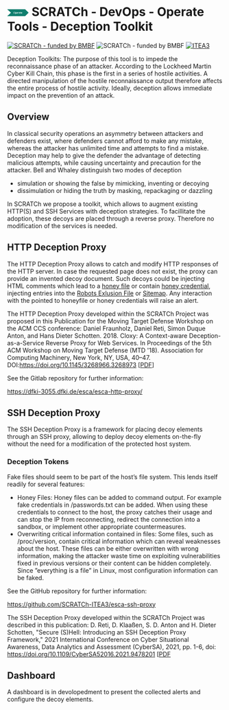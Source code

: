 # <img src="../../../images/operate.png" alt ='operate'  width="10%" > SCRATCh - DevOps - Operate Tools - Deception Toolkit


[![SCRATCh - funded by BMBF](https://img.shields.io/badge/part%20of-SCRATCh-yellow)](https://scratch-itea3.eu/)
![SCRATCh - funded by BMBF](https://img.shields.io/badge/funded%20by-BMBF-blue)
[![ITEA3](https://img.shields.io/badge/supported%20by-ITEA3-orange)](https://www.itea3.org)

Deception Toolkits: The purpose of this tool is to impede the reconnaissance phase of an attacker. According to the Lockheed Martin Cyber Kill Chain, this phase is the first in a series of hostile activities. A directed manipulation of the hostile reconnaissance output therefore affects the entire process of hostile activity. Ideally, deception allows immediate impact on the prevention of an attack.

## Overview
In classical security operations an asymmetry between attackers and defenders exist, where defenders cannot afford to make any mistake, whereas the attacker has unlimited time and attempts to find a mistake. Deception may help to give the defender the advantage of detecting malicious attempts, while causing uncertainty and precaution for the attacker. Bell and Whaley distinguish two modes of deception
- simulation or showing the false by  mimicking, inventing or decoying
- dissimulation or hiding the truth by masking, repackaging or dazzling

In SCRATCh we propose a toolkit, which allows to augment existing HTTP(S) and SSH Services with deception strategies. To facillitate the adoption, these decoys are placed through a reverse proxy. Therefore no modification of the services is needed. 

## HTTP Deception Proxy

The HTTP Deception Proxy allows to catch and modify HTTP responses of the HTTP server. In case the requested page does not exist, the proxy can provide an invented decoy document. Such decoys could be injecting HTML comments which lead to a [honey file](https://ieeexplore.ieee.org/document/1437806) or contain [honey credential](https://people.csail.mit.edu/rivest/honeywords/), injecting entries into the [Robots Exlusion File](https://en.wikipedia.org/wiki/Robots_exclusion_standard) or [Sitemap](https://en.wikipedia.org/wiki/Site_map). Any interaction with the pointed to honeyfile or honey credentials will raise an alert.

The HTTP Deception Proxy developed within the SCRATCh Project was proposed in this Publication for the Moving Target Defense Workshop on the ACM CCS conference: 
Daniel Fraunholz, Daniel Reti, Simon Duque Anton, and Hans Dieter Schotten. 2018. Cloxy: A Context-aware Deception-as-a-Service Reverse Proxy for Web Services. In Proceedings of the 5th ACM Workshop on Moving Target Defense (MTD '18). Association for Computing Machinery, New York, NY, USA, 40–47. DOI:https://doi.org/10.1145/3268966.3268973 [[PDF](https://dl.acm.org/doi/pdf/10.1145/3268966.3268973?casa_token=jlVZ7fpJoMMAAAAA:XinoziNFSc-kv5vt3ykzPEaMhjwR4hJklkJJbli8BJXPZsoJ3WjOpv6M_ESgKdKKww4H6pX8VBV-)] 

See the Gitlab repository for further information:

https://dfki-3055.dfki.de/esca/esca-http-proxy/

## SSH Deception Proxy

The SSH Deception Proxy is a framework for placing decoy elements through an SSH proxy, allowing to deploy decoy elements on-the-fly without the need for a modification of the protected host system.

### Deception Tokens
Fake files should seem to be part of the host’s file system.
This lends itself readily for several features:
- Honey Files: Honey files can be added to command output. For example fake credentials in /passwords.txt can be added. When using these credentials to connect to the host, the proxy catches their usage and can stop the IP from reconnecting, redirect the connection into a sandbox, or implement other appropriate countermeasures.
- Overwriting critical information contained in files: Some files, such as /proc/version, contain critical information which can reveal weaknesses about the host. These files can be either overwritten with wrong information, making the attacker waste time on exploiting vulnerabilities fixed in previous versions or their content can be hidden completely. Since ”everything is a file” in Linux, most configuration information can be faked.

See the GitHub repository for further information:

https://github.com/SCRATCh-ITEA3/esca-ssh-proxy


The SSH Deception Proxy developed within the SCRATCh Project was described in this publication: 
D. Reti, D. Klaaßen, S. D. Anton and H. Dieter Schotten, "Secure (S)Hell: Introducing an SSH Deception Proxy Framework," 2021 International Conference on Cyber Situational Awareness, Data Analytics and Assessment (CyberSA), 2021, pp. 1-6, doi: https://doi.org/10.1109/CyberSA52016.2021.9478201 [[PDF](https://arxiv.org/pdf/2104.03666)

## Dashboard

A dashboard is in devolopedment to present the collected alerts and configure the decoy elements.

